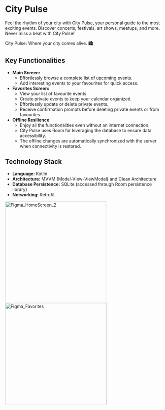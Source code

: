 # City Pulse
Feel the rhythm of your city with City Pulse, your personal guide to the most exciting events. Discover concerts, festivals, art shows, meetups, and more. Never miss a beat with City Pulse!

City Pulse: Where your city comes alive. 🏙️

## Key Functionalities

* **Main Screen:**
    * Effortlessly browse a complete list of upcoming events.
    * Add interesting events to your favourites for quick access.
* **Favorites Screen:** 
    * View your list of favourite events.
    * Create private events to keep your calendar organized.
    * Effortlessly update or delete private events.
    * Receive confirmation prompts before deleting private events or from favourites.
* **Offline Resilience**
    * Enjoy all the functionalities even without an internet connection.
    * City Pulse uses Room for leveraging the database to ensure data accessibility.
    * The offline changes are automatically synchronized with the server when connectivity is restored. 

## Technology Stack

* **Language:** Kotlin
* **Architecture:**  MVVM (Model-View-ViewModel) and Clean Architecture
* **Database Persistence:** SQLite (accessed through Room persistence library)
* **Networking:** Retrofit




<img width="328" alt="Figma_HomeScreen_2" src="https://github.com/AndreeaIlie516/City-Pulse/assets/87975075/890a2f04-1157-4c2a-a918-98a9d9f98a27">

<img width="330" alt="Figma_Favorites" src="https://github.com/AndreeaIlie516/City-Pulse/assets/87975075/f980dc33-4668-4540-bfee-faa6e1e511d4">
